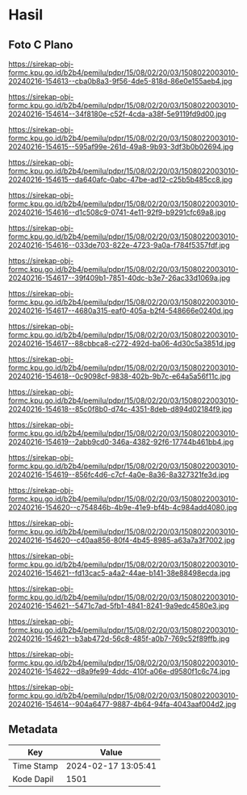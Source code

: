 # Hasil

## Foto C Plano

https://sirekap-obj-formc.kpu.go.id/b2b4/pemilu/pdpr/15/08/02/20/03/1508022003010-20240216-154613--cba0b8a3-9f56-4de5-818d-86e0e155aeb4.jpg

https://sirekap-obj-formc.kpu.go.id/b2b4/pemilu/pdpr/15/08/02/20/03/1508022003010-20240216-154614--34f8180e-c52f-4cda-a38f-5e9119fd9d00.jpg

https://sirekap-obj-formc.kpu.go.id/b2b4/pemilu/pdpr/15/08/02/20/03/1508022003010-20240216-154615--595af99e-261d-49a8-9b93-3df3b0b02694.jpg

https://sirekap-obj-formc.kpu.go.id/b2b4/pemilu/pdpr/15/08/02/20/03/1508022003010-20240216-154615--da640afc-0abc-47be-ad12-c25b5b485cc8.jpg

https://sirekap-obj-formc.kpu.go.id/b2b4/pemilu/pdpr/15/08/02/20/03/1508022003010-20240216-154616--d1c508c9-0741-4e11-92f9-b9291cfc69a8.jpg

https://sirekap-obj-formc.kpu.go.id/b2b4/pemilu/pdpr/15/08/02/20/03/1508022003010-20240216-154616--033de703-822e-4723-9a0a-f784f5357fdf.jpg

https://sirekap-obj-formc.kpu.go.id/b2b4/pemilu/pdpr/15/08/02/20/03/1508022003010-20240216-154617--39f409b1-7851-40dc-b3e7-26ac33d1069a.jpg

https://sirekap-obj-formc.kpu.go.id/b2b4/pemilu/pdpr/15/08/02/20/03/1508022003010-20240216-154617--4680a315-eaf0-405a-b2f4-548666e0240d.jpg

https://sirekap-obj-formc.kpu.go.id/b2b4/pemilu/pdpr/15/08/02/20/03/1508022003010-20240216-154617--88cbbca8-c272-492d-ba06-4d30c5a3851d.jpg

https://sirekap-obj-formc.kpu.go.id/b2b4/pemilu/pdpr/15/08/02/20/03/1508022003010-20240216-154618--0c9098cf-9838-402b-9b7c-e64a5a56f11c.jpg

https://sirekap-obj-formc.kpu.go.id/b2b4/pemilu/pdpr/15/08/02/20/03/1508022003010-20240216-154618--85c0f8b0-d74c-4351-8deb-d894d02184f9.jpg

https://sirekap-obj-formc.kpu.go.id/b2b4/pemilu/pdpr/15/08/02/20/03/1508022003010-20240216-154619--2abb9cd0-346a-4382-92f6-17744b461bb4.jpg

https://sirekap-obj-formc.kpu.go.id/b2b4/pemilu/pdpr/15/08/02/20/03/1508022003010-20240216-154619--856fc4d6-c7cf-4a0e-8a36-8a327321fe3d.jpg

https://sirekap-obj-formc.kpu.go.id/b2b4/pemilu/pdpr/15/08/02/20/03/1508022003010-20240216-154620--c754846b-4b9e-41e9-bf4b-4c984add4080.jpg

https://sirekap-obj-formc.kpu.go.id/b2b4/pemilu/pdpr/15/08/02/20/03/1508022003010-20240216-154620--c40aa856-80f4-4b45-8985-a63a7a3f7002.jpg

https://sirekap-obj-formc.kpu.go.id/b2b4/pemilu/pdpr/15/08/02/20/03/1508022003010-20240216-154621--fd13cac5-a4a2-44ae-b141-38e88498ecda.jpg

https://sirekap-obj-formc.kpu.go.id/b2b4/pemilu/pdpr/15/08/02/20/03/1508022003010-20240216-154621--5471c7ad-5fb1-4841-8241-9a9edc4580e3.jpg

https://sirekap-obj-formc.kpu.go.id/b2b4/pemilu/pdpr/15/08/02/20/03/1508022003010-20240216-154621--b3ab472d-56c8-485f-a0b7-769c52f89ffb.jpg

https://sirekap-obj-formc.kpu.go.id/b2b4/pemilu/pdpr/15/08/02/20/03/1508022003010-20240216-154622--d8a9fe99-4ddc-410f-a06e-d9580f1c6c74.jpg

https://sirekap-obj-formc.kpu.go.id/b2b4/pemilu/pdpr/15/08/02/20/03/1508022003010-20240216-154614--904a6477-9887-4b64-94fa-4043aaf004d2.jpg


## Metadata

| Key        | Value               |
| ---------- | ------------------- |
| Time Stamp | 2024-02-17 13:05:41 |
| Kode Dapil | 1501                |



